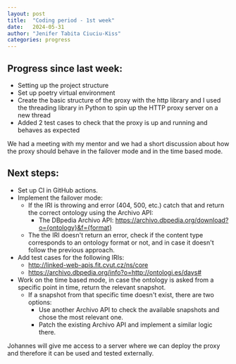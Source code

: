 ```yaml
---
layout: post
title:  "Coding period - 1st week"
date:   2024-05-31
author: "Jenifer Tabita Ciuciu-Kiss"	
categories: progress
---
```


## Progress since last week:
- Setting up the project structure
- Set up poetry virtual environment
- Create the basic structure of the proxy with the http library and I used the threading library in Python to spin up the HTTP proxy server on a new thread
- Added 2 test cases to check that the proxy is up and running and behaves as expected

We had a meeting with my mentor and we had a short discussion about how the proxy should behave in the failover mode and in the time based mode.

## Next steps:
- Set up CI in GitHub actions.
- Implement the failover mode:
    - If the IRI is throwing and error (404, 500, etc.) catch that and return the correct ontology using the Archivo API:
        - The DBpedia Archivo API: https://archivo.dbpedia.org/download?o={ontology}&f={format}
    - The the IRI doesn't return an error, check if the content type corresponds to an ontology format or not, and in case it doesn't follow the previous approach.
- Add test cases for the following IRIs:
    - http://linked-web-apis.fit.cvut.cz/ns/core
    - https://archivo.dbpedia.org/info?o=http://ontologi.es/days#
- Work on the time based mode, in case the ontology is asked from a specific point in time, return the relevant snapshot.
    - If a snapshot from that specific time doesn't exist, there are two options:
        - Use another Archivo API to check the available snapshots and chose the most relevant one.
        - Patch the existing Archivo API and implement a similar logic there.

Johannes will give me access to a server where we can deploy the proxy and therefore it can be used and tested externally.
